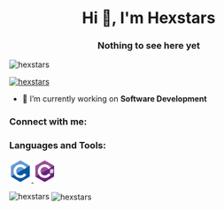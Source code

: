 <h1 align="center">Hi 👋, I'm Hexstars</h1>
<h3 align="center">Nothing to see here yet</h3>

<p align="left"> <img src="https://komarev.com/ghpvc/?username=hexstars&label=Profile%20views&color=0e75b6&style=flat" alt="hexstars" /> </p>

<p align="left"> <a href="https://github.com/ryo-ma/github-profile-trophy"><img src="https://github-profile-trophy.vercel.app/?username=hexstars" alt="hexstars" /></a> </p>

- 🔭 I’m currently working on **Software Development**

<h3 align="left">Connect with me:</h3>
<p align="left">
</p>

<h3 align="left">Languages and Tools:</h3>
<p align="left"> <a href="https://www.cprogramming.com/" target="_blank" rel="noreferrer"> <img src="https://raw.githubusercontent.com/devicons/devicon/master/icons/c/c-original.svg" alt="c" width="40" height="40"/> </a> <a href="https://www.w3schools.com/cs/" target="_blank" rel="noreferrer"> <img src="https://raw.githubusercontent.com/devicons/devicon/master/icons/csharp/csharp-original.svg" alt="csharp" width="40" height="40"/> </a> </p>

<p><img align="left" src="https://github-readme-stats.vercel.app/api/top-langs?username=hexstars&show_icons=true&locale=en&layout=compact" alt="hexstars" /></p>

<p>&nbsp;<img align="center" src="https://github-readme-stats.vercel.app/api?username=hexstars&show_icons=true&locale=en" alt="hexstars" /></p>

